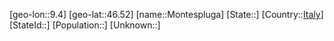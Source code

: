 ﻿---
location: [46.52,9.4]
type: City
tags:
- geo/City


SpocWebEntityId: 32578
isDeleted: false
confidential: public

---
[geo-lon::9.4]
[geo-lat::46.52]
[name::Montespluga]
[State::]
[Country::[Italy](geo/Continent/Europe/Italy.md)]
[StateId::]
[Population::]
[Unknown::]

